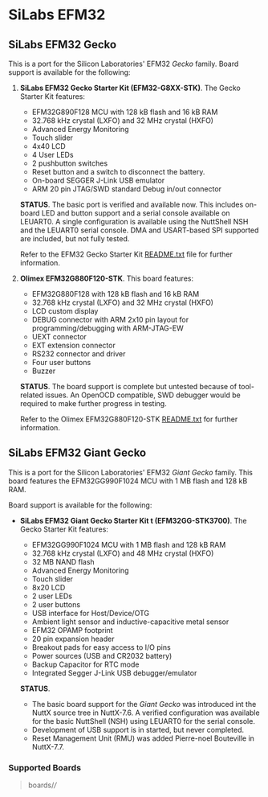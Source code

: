 SiLabs EFM32
============

SiLabs EFM32 Gecko
------------------

This is a port for the Silicon Laboratories\' EFM32 *Gecko* family.
Board support is available for the following:

1.  **SiLabs EFM32 Gecko Starter Kit (EFM32-G8XX-STK)**. The Gecko
    Starter Kit features:

    -   EFM32G890F128 MCU with 128 kB flash and 16 kB RAM
    -   32.768 kHz crystal (LXFO) and 32 MHz crystal (HXFO)
    -   Advanced Energy Monitoring
    -   Touch slider
    -   4x40 LCD
    -   4 User LEDs
    -   2 pushbutton switches
    -   Reset button and a switch to disconnect the battery.
    -   On-board SEGGER J-Link USB emulator
    -   ARM 20 pin JTAG/SWD standard Debug in/out connector

    **STATUS**. The basic port is verified and available now. This
    includes on-board LED and button support and a serial console
    available on LEUART0. A single configuration is available using the
    NuttShell NSH and the LEUART0 serial console. DMA and USART-based
    SPI supported are included, but not fully tested.

    Refer to the EFM32 Gecko Starter Kit
    [README.txt](https://github.com/apache/nuttx/blob/master/Documentation/platforms/arm/efm32/boards/efm32-g8xx-stk/README.txt)
    file for further information.

2.  **Olimex EFM32G880F120-STK**. This board features:

    -   EFM32G880F128 with 128 kB flash and 16 kB RAM
    -   32.768 kHz crystal (LXFO) and 32 MHz crystal (HXFO)
    -   LCD custom display
    -   DEBUG connector with ARM 2x10 pin layout for
        programming/debugging with ARM-JTAG-EW
    -   UEXT connector
    -   EXT extension connector
    -   RS232 connector and driver
    -   Four user buttons
    -   Buzzer

    **STATUS**. The board support is complete but untested because of
    tool-related issues. An OpenOCD compatible, SWD debugger would be
    required to make further progress in testing.

    Refer to the Olimex EFM32G880F120-STK
    [README.txt](https://github.com/apache/nuttx/blob/master/Documentation/platforms/arm/efm32/boards/olimex-efm32g880f128-stk/README.txt)
    for further information.

SiLabs EFM32 Giant Gecko
------------------------

This is a port for the Silicon Laboratories\' EFM32 *Giant Gecko*
family. This board features the EFM32GG990F1024 MCU with 1 MB flash and
128 kB RAM.

Board support is available for the following:

-   **SiLabs EFM32 Giant Gecko Starter Kit t (EFM32GG-STK3700)**. The
    Gecko Starter Kit features:

    -   EFM32GG990F1024 MCU with 1 MB flash and 128 kB RAM
    -   32.768 kHz crystal (LXFO) and 48 MHz crystal (HXFO)
    -   32 MB NAND flash
    -   Advanced Energy Monitoring
    -   Touch slider
    -   8x20 LCD
    -   2 user LEDs
    -   2 user buttons
    -   USB interface for Host/Device/OTG
    -   Ambient light sensor and inductive-capacitive metal sensor
    -   EFM32 OPAMP footprint
    -   20 pin expansion header
    -   Breakout pads for easy access to I/O pins
    -   Power sources (USB and CR2032 battery)
    -   Backup Capacitor for RTC mode
    -   Integrated Segger J-Link USB debugger/emulator

    **STATUS**.

    -   The basic board support for the *Giant Gecko* was introduced int
        the NuttX source tree in NuttX-7.6. A verified configuration was
        available for the basic NuttShell (NSH) using LEUART0 for the
        serial console.
    -   Development of USB support is in started, but never completed.
    -   Reset Management Unit (RMU) was added Pierre-noel Bouteville in
        NuttX-7.7.

### Supported Boards

> boards/*/*
